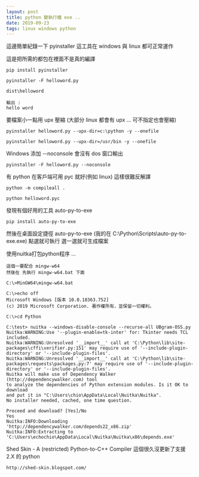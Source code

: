 ```yaml
---
layout: post
title: python 變執行檔 exe ..
date: 2019-09-23
tags: linux windows python
---
```


這邊簡單紀錄一下 pyinstaller 這工具在 windows 與 linux 都可正常運作

這是把所需的都包在裡面不是真的編譯

```
pip install pyinstaller

pyinstaller -F helloword.py

dist\helloword

輸出 : 
hello word

```

要檔案小一點用 upx 壓縮 (大部分 linux 都會有 upx ... 可不指定也會壓縮)
```
pyinstaller helloword.py --upx-dir=c:\python -y --onefile

pyinstaller helloword.py --upx-dir=/usr/bin -y --onefile
```

Windows 添加  --noconsole 會沒有 dos 窗口輸出

```
pyinstaller -F helloword.py --noconsole
```

有 python 在客戶端可用 pyc 就好(例如 linux) 這樣很難反解譯
```
python -m compileall .

python helloword.pyc
```
發現有個好用的工具 auto-py-to-exe
```
pip install auto-py-to-exe
```
然後在桌面設定捷徑 auto-py-to-exe 
(我的在 C:\Python\Scripts\auto-py-to-exe.exe)
點選就可執行
選一選就可生成檔案


使用nuitka打包python程序 ...
```
這個一要配合 mingw-w64
然後在 先執行 mingw-w64.bat 下面

C:\>MinGW64\mingw-w64.bat

C:\>echo off
Microsoft Windows [版本 10.0.18363.752]
(c) 2019 Microsoft Corporation. 著作權所有，並保留一切權利。

C:\>cd Python

C:\test> nuitka --windows-disable-console --recurse-all UBgram-OSS.py
Nuitka:WARNING:Use '--plugin-enable=tk-inter' for: Tkinter needs TCL included.
Nuitka:WARNING:Unresolved '__import__' call at 'C:\Python\lib\site-packages\cffi\verifier.py:151' may require use of '--include-plugin-directory' or '--include-plugin-files'.
Nuitka:WARNING:Unresolved '__import__' call at 'C:\Python\lib\site-packages\requests\packages.py:7' may require use of '--include-plugin-directory' or '--include-plugin-files'.
Nuitka will make use of Dependency Walker (http://dependencywalker.com) tool
to analyze the dependencies of Python extension modules. Is it OK to download
and put it in "C:\Users\chio\AppData\Local\Nuitka\Nuitka".
No installer needed, cached, one time question.

Proceed and download? [Yes]/No
Yes
Nuitka:INFO:Downloading 'http://dependencywalker.com/depends22_x86.zip'
Nuitka:INFO:Extracting to 'C:\Users\echochio\AppData\Local\Nuitka\Nuitka\x86\depends.exe'

```

Shed Skin - A (restricted) Python-to-C++ Compiler 這個很久沒更新了支援 2.X 的 python
```
http://shed-skin.blogspot.com/
```


